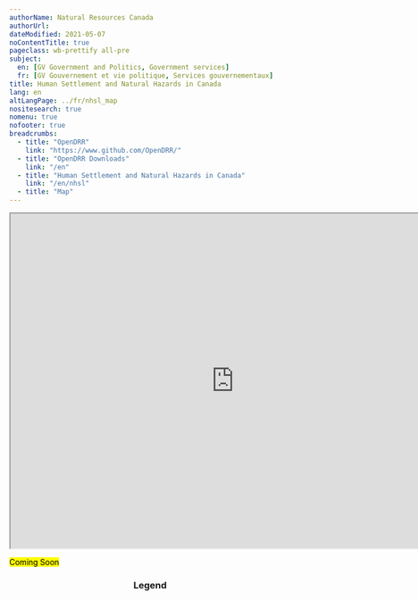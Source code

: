 ```yaml
---
authorName: Natural Resources Canada
authorUrl:
dateModified: 2021-05-07
noContentTitle: true
pageclass: wb-prettify all-pre
subject:
  en: [GV Government and Politics, Government services]
  fr: [GV Gouvernement et vie politique, Services gouvernementaux]
title: Human Settlement and Natural Hazards in Canada
lang: en
altLangPage: ../fr/nhsl_map
nositesearch: true
nomenu: true
nofooter: true
breadcrumbs:
  - title: "OpenDRR"
    link: "https://www.github.com/OpenDRR/"
  - title: "OpenDRR Downloads"
    link: "/en"
  - title: "Human Settlement and Natural Hazards in Canada"
    link: "/en/nhsl"
  - title: "Map"
---
```


<iframe src="https://dashboard.stage.riskprofiler.ca/s/public/app/dashboards?auth_provider_hint=anonymous1#/view/a8345580-e4f3-11eb-9186-0f972b09bc2f?embed=true&_g=(filters%3A!()%2CrefreshInterval%3A(pause%3A!t%2Cvalue%3A0)%2Ctime%3A(from%3Anow-15m%2Cto%3Anow))" height="600" width="800"></iframe>


<mark>Coming Soon</mark>

<!-- GeomapStart -->
<div id="esri_map"
	class="wb-geomap"
	data-wb-geomap='{
		"layersFile": "config-nhsl-en.js"
	}'>
<div class="row">
	<div class="col-md-9 form-group">
		<!-- Insert Map Start (mandatory) -->
		<div class="wb-geomap-map"></div>
		<!-- Insert Map End -->
	</div>
	<!-- Insert Legend Start (optional) -->
	<section class="col-md-3 form-group">
		<div class="panel panel-default">
			<header class="panel-heading">
				<h3 class="panel-title">Legend</h3>
			</header>
			<div class="panel-body">
				<div class="wb-geomap-legend"></div>
			</div>
		</div>
	</section>
	<!-- Insert Legend End -->
</div>
<!-- Insert Layer Data Start (mandatory) -->
<div class="row">
	<section>
		<div class="wb-geomap-layers col-md-12"></div>
	</section>
</div>
</div>
<!-- GeomapEnd -->